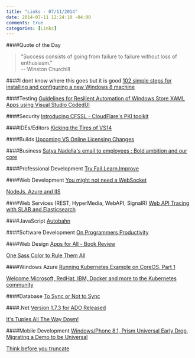 ```yaml
---
title: "Links - 07/11/2014"
date: 2014-07-11 12:24:10 -04:00
comments: true
categories: [Links]
---
```


####Quote of the Day
<blockquote>"Success consists of going from failure to failure without loss of enthusiasm."<br>
-- Winston Churchill
</blockquote>

####I dont know where this goes but it is good
[102 simple steps for installing and configuring a new Windows 8 machine](http://www.troyhunt.com/2013/01/102-simple-steps-for-installing-and.html#comment-846719249)

####Testing
[Guidelines for Resilient Automation of Windows Store XAML Apps using Visual Studio CodedUI](http://www.microsoft.com/en-gb/developers/articles/week05jun14/guidelines-for-resilient-automation-of-windows-store-xaml-apps-using-visual-studio-codedui)

####Security
[Introducing CFSSL - CloudFlare's PKI toolkit](http://blog.cloudflare.com/introducing-cfssl)

####IDEs/Editors
[Kicking the Tires of VS14](http://blog.falafel.com/Blogs/stevesmith/steve-smith/2014/07/08/kicking-the-tires-of-vs14)

####Builds
[Upcoming VS Online Licensing Changes](http://blogs.msdn.com/b/bharry/archive/2014/07/09/upcoming-vs-online-licensing-changes.aspx)

####Business
[Satya Nadella's email to employees : Bold ambition and our core](http://www.microsoft.com/en-us/news/ceo/index.html)

####Professional Development
[Try.Fail.Learn.Improve](http://blogs.msdn.com/b/steverowe/archive/2014/07/09/try-fail-learn-improve.aspx)

####Web Development
[You might not need a WebSocket](http://blog.fanout.io/2014/06/24/you-might-not-need-a-websocket/)

[NodeJs, Azure and IIS](http://tostring.it/2014/07/09/nodejs-azure-and-iis/)

####Web Services (REST, HyperMedia, WebAPI, SignalR)
[Web API Tracing with SLAB and Elasticsearch](http://damienbod.wordpress.com/2014/04/10/web-api-tracing-with-slab-and-elasticsearch/)

####JavaScript
[Autobahn](http://dailyjs.com/2014/07/08/autobahn)

####Software Development
[On Programmers Productivity](http://codebetter.com/patricksmacchia/2014/07/09/on-programmers-productivity/)

####Web Design
[Apps for All - Book Review](http://www.brucelawson.co.uk/2014/apps-for-all-coding-accessible-web-applications-book-review/)

[One Sass Color to Rule Them All](http://www.elijahmanor.com/one-sass-color-to-rule-them-all/)

####Windows Azure
[Running Kubernetes Example on CoreOS, Part 1](http://coreos.com/blog/running-kubernetes-example-on-CoreOS-part-1/)

[Welcome Microsoft, RedHat, IBM, Docker and more to the Kubernetes community](http://googlecloudplatform.blogspot.com/2014/07/welcome-microsoft-redhat-ibm-docker-and-more-to-the-kubernetes-community.html)

####Database
[To Sync or Not to Sync](http://visualstudiomagazine.com/blogs/tool-tracker/2014/07/to-sync-or-async.aspx)

####.Net
[Version 1.7.3 for ADO Released](http://blog.getglimpse.com/2014/07/09/version-1-7-3-for-ado-released/)

[It's Tuples All The Way Down!](http://blog.falafel.com/Blogs/JoshEastburn/josh-eastburn/2014/06/27/its-tuples-all-the-way-down)

####Mobile Development
[Windows/Phone 8.1, Prism Universal Early Drop, Migrating a Demo to be Universal](http://mtaulty.com/CommunityServer/blogs/mike_taultys_blog/archive/2014/07/09/windows-phone-8-1-prism-universal-early-drop-migrating-a-demo-to-be-universal.aspx)

[Think before you truncate](http://blog.mrlacey.co.uk/2014/07/think-before-you-truncate.html)

